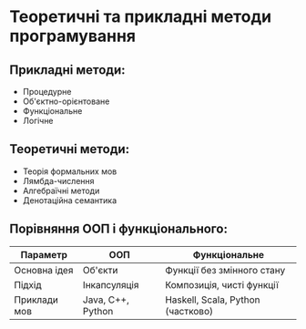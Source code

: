 # Теоретичні та прикладні методи програмування

## Прикладні методи:
- Процедурне
- Об'єктно-орієнтоване
- Функціональне
- Логічне

## Теоретичні методи:
- Теорія формальних мов
- Лямбда-числення
- Алгебраїчні методи
- Денотаційна семантика

## Порівняння ООП і функціонального:
| Параметр       | ООП                         | Функціональне                     |
|----------------|-----------------------------|-----------------------------------|
| Основна ідея   | Об'єкти                     | Функції без змінного стану        |
| Підхід         | Інкапсуляція                | Композиція, чисті функції         |
| Приклади мов   | Java, C++, Python           | Haskell, Scala, Python (частково) |
